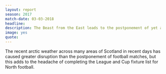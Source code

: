 ```yaml
---
layout: report
season: 2017
match-date: 03-03-2018
headline:
description: The Beast from the East leads to the postponement of yet another fixture.
image: yes
quote:
---
```

The recent arctic weather across many areas of Scotland in recent days has caused greater disruption than the postponement of football matches, but this adds to the headache of completing the League and Cup fixture list for North football.
